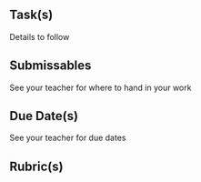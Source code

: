 Task(s)
-------

Details to follow

<This will be the programming portion of the culminating>

Submissables
------------
See your teacher for where to hand in your work

Due Date(s)
----------
See your teacher for due dates

Rubric(s)
---------
